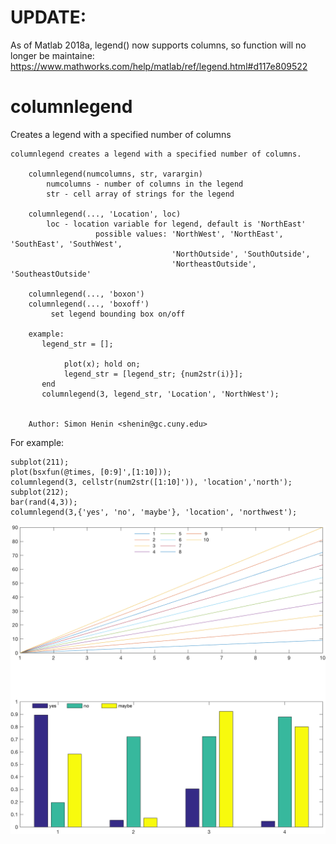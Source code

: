 # UPDATE:
As of Matlab 2018a, legend() now supports columns, so function will no longer be maintaine:
https://www.mathworks.com/help/matlab/ref/legend.html#d117e809522

# columnlegend
Creates a legend with a specified number of columns


```
columnlegend creates a legend with a specified number of columns.
    
    columnlegend(numcolumns, str, varargin)
        numcolumns - number of columns in the legend
        str - cell array of strings for the legend
        
    columnlegend(..., 'Location', loc)
        loc - location variable for legend, default is 'NorthEast'
                   possible values: 'NorthWest', 'NorthEast', 'SouthEast', 'SouthWest', 
                                    'NorthOutside', 'SouthOutside',
                                    'NortheastOutside', 'SoutheastOutside'
 
    columnlegend(..., 'boxon')
    columnlegend(..., 'boxoff')
         set legend bounding box on/off
 
    example:
       legend_str = []; 
      
            plot(x); hold on; 
            legend_str = [legend_str; {num2str(i)}];
       end
       columnlegend(3, legend_str, 'Location', 'NorthWest');
 
 
    Author: Simon Henin <shenin@gc.cuny.edu>
```
For example:
```
subplot(211); 
plot(bsxfun(@times, [0:9]',[1:10])); 
columnlegend(3, cellstr(num2str([1:10]')), 'location','north'); 
subplot(212);
bar(rand(4,3)); 
columnlegend(3,{'yes', 'no', 'maybe'}, 'location', 'northwest');
```
![](./column_legend.png)


